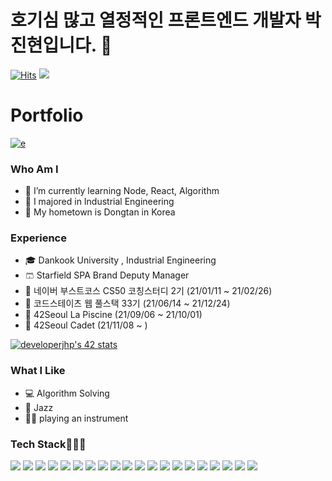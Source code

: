 

<!---
developerjhp/developerjhp is a ✨ special ✨ repository because its `README.md` (this file) appears on your GitHub profile.
You can click the Preview link to take a look at your changes.
---> 
<!-- ![header](https://capsule-render.vercel.app/api?type=waving&color=random&height=300&section=header&text=JinHyunPark&fontSize=90) -->
# 호기심 많고 열정적인 프론트엔드 개발자 박진현입니다. 🥰
[![Hits](https://hits.seeyoufarm.com/api/count/incr/badge.svg?url=https%3A%2F%2Fgithub.com%2Fdeveloperjhp&count_bg=%23928E8E&title_bg=%23555555&icon=github.svg&icon_color=%23E7E7E7&title=hits&edge_flat=false)](https://hits.seeyoufarm.com)     ![](https://www.codewars.com/users/developerjhp/badges/small)



# Portfolio 
[![e](https://img.shields.io/badge/Notion-000000?style=for-the-badge&logo=notion&logoColor=white)](https://www.notion.so/bae03824f7cd4ad492276db9a0c39365)


### Who Am I
- 🌱 I’m currently learning Node, React, Algorithm
- 🥇 I majored in Industrial Engineering
- 🚅 My hometown is Dongtan in Korea

### Experience
- 🎓 Dankook University , Industrial Engineering 
- 🩳 Starfield SPA Brand Deputy Manager
- 🏬 네이버 부스트코스 CS50 코칭스터디 2기 (21/01/11 ~ 21/02/26)
- 🏫 코드스테이츠 웹 풀스택  33기 (21/06/14 ~ 21/12/24)
- 🏢 42Seoul La Piscine (21/09/06 ~ 21/10/01)
- 🏪 42Seoul Cadet (21/11/08 ~ )

[![developerjhp's 42 stats](https://badge42.herokuapp.com/api/stats/jinhyupa?privacyEmail=true)](https://github.com/JaeSeoKim/badge42)

<!-- - 🏬 Code States               -->

### What I Like
- 💻 Algorithm Solving
- 🎺 Jazz
- 🎸🎹 playing an instrument
<h3 > Tech Stack👨🏻‍💻</h3>


<img src="https://img.shields.io/badge/HTML-E34F26?style=flat-square&logo=html5&logoColor=white"> <img src="https://img.shields.io/badge/CSS-1572B6?style=flat-square&logo=css3&logoColor=white"> <img src="https://img.shields.io/badge/Javascript-F7DF1E?style=style=flat-square&logo=javascript&logoColor=black"/> <img src="https://img.shields.io/badge/TypeScript-007ACC?style=flat-square&logo=typescript&logoColor=white" /> <img src="https://img.shields.io/badge/React-%2335495e?style=flat-square&logo=react&logoColor=%2361DAFB"/> <img src="https://img.shields.io/badge/React_Router-CA4245?style=flat-square&logo=react-router&logoColor=white"> <img src="https://img.shields.io/badge/redux-%23593d88.svg?style=flat-squaree&logo=redux&logoColor=white"/> 
<img src="https://img.shields.io/badge/styled--components-DB7093.svg?style=flat-square&logo=styled-components&logoColor=white"/> <img src="https://img.shields.io/badge/storybook-FF4785?style=flat-square&logo=storybook&logoColor=white"> <img src="https://img.shields.io/badge/Figma-F24E1E?style=flat-square&logo=figma&logoColor=white"> <img src="https://img.shields.io/badge/express.js-%23404d59.svg?style=flat-squaree&logo=express.js&logoColor=white"/> <img src="https://img.shields.io/badge/Node.js-339933?style=flat-square&logo=Node.js&logoColor=white"/>
<img src="https://img.shields.io/badge/C-%2300599C.svg?style=flat-squaree&logo=c&logoColor=white"/> <img src="https://img.shields.io/badge/MySQL-4479A1?style=flat-square&logo=MySQL&logoColor=white"/> <img src="https://img.shields.io/badge/MongoDB-4EA94B?style=flat-square&logo=mongodb&logoColor=white"> <img src="https://img.shields.io/badge/Sequelize-52B0E7?style=flat-square&logo=Sequelize&logoColor=white"> 
<img src="https://img.shields.io/badge/Docker-2CA5E0?style=flat-square&logo=docker&logoColor=white"> <img src="https://img.shields.io/badge/JWT-000000?style=flat-square&logo=JSON%20web%20tokens&logoColor=white"> <img src="https://img.shields.io/badge/Amazon_AWS-232F3E?style=flat-square&logo=amazon-aws&logoColor=white"> <img src="https://img.shields.io/badge/Arduino-00979D?style=flat-square&logo=Arduino&logoColor=white">

<!-- [![developerjhp's 42 stats](https://badge42.herokuapp.com/api/stats/jinhyupa?privacyEmail=true)](https://github.com/JaeSeoKim/badge42)
 -->
<!-- https://img.shields.io/badge/TypeScript-007ACC?style=for-the-badge&logo=typescript&logoColor=white -->

 



